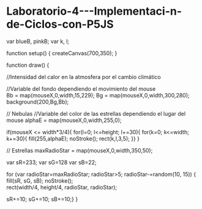 # Laboratorio-4---Implementaci-n-de-Ciclos-con-P5JS
var blueB, pinkB;
var k, l;

function setup() {
createCanvas(700,350);
}

function draw() {
    
//Intensidad del calor en la atmosfera por el cambio climático
  
//Variable del fondo dependiendo el movimiento del mouse   
Bb = map(mouseX,0,width,15,229);
Bg = map(mouseX,0,width,300,280);
background(200,Bg,Bb);
    
// Nebulas
//Variable del color de las estrellas dependiendo el lugar del mouse
alphaE = map(mouseX,0,width,255,0);
    
if(mouseX <= width*3/4){
for(l=0; l<=height; l+=30){
for(k=0; k<=width; k+=30){
fill(255,alphaE);
noStroke();
rect(k,l,3,5);
}}    }
    
// Estrellas
maxRadioStar = map(mouseX,0,width,350,50);
    
var sR=233;
var sG=128
var sB=22;
    
for (var radioStar=maxRadioStar; radioStar>5; radioStar-=random(10, 15)) 
{
fill(sR, sG, sB);
noStroke();  
rect(width/4, height/4, radioStar, radioStar); 

sR+=10;
sG+=10;
sB+=10;}
} 
